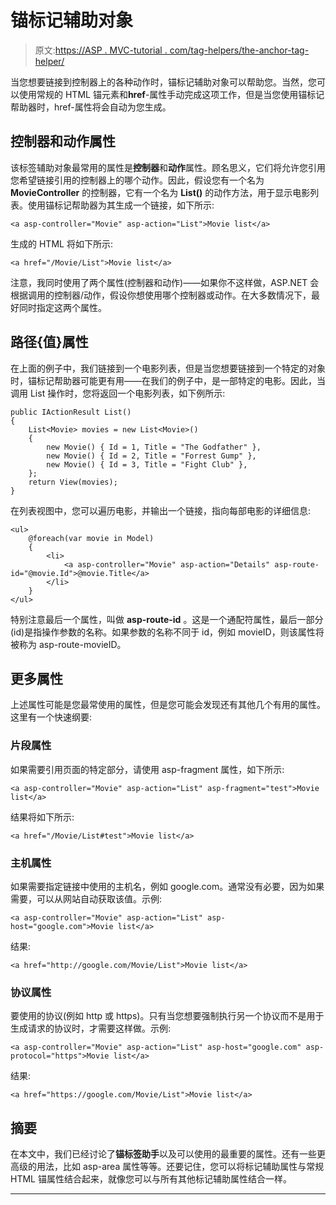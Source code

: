 # 锚标记辅助对象

> 原文:[https://ASP . MVC-tutorial . com/tag-helpers/the-anchor-tag-helper/](https://asp.mvc-tutorial.com/tag-helpers/the-anchor-tag-helper/)

当您想要链接到控制器上的各种动作时，锚标记辅助对象可以帮助您。当然，您可以使用常规的 HTML 锚元素和**href**-属性手动完成这项工作，但是当您使用锚标记帮助器时，href-属性将会自动为您生成。

## 控制器和动作属性

该标签辅助对象最常用的属性是**控制器**和**动作**属性。顾名思义，它们将允许您引用您希望链接引用的控制器上的哪个动作。因此，假设您有一个名为 **MovieController** 的控制器，它有一个名为 **List()** 的动作方法，用于显示电影列表。使用锚标记帮助器为其生成一个链接，如下所示:

```
<a asp-controller="Movie" asp-action="List">Movie list</a>
```

生成的 HTML 将如下所示:

```
<a href="/Movie/List">Movie list</a>
```

<input type="hidden" name="IL_IN_ARTICLE">

注意，我同时使用了两个属性(控制器和动作)——如果你不这样做，ASP.NET 会根据调用的控制器/动作，假设你想使用哪个控制器或动作。在大多数情况下，最好同时指定这两个属性。

## 路径{值}属性

在上面的例子中，我们链接到一个电影列表，但是当您想要链接到一个特定的对象时，锚标记帮助器可能更有用——在我们的例子中，是一部特定的电影。因此，当调用 List 操作时，您将返回一个电影列表，如下例所示:

```
public IActionResult List()
{
	List<Movie> movies = new List<Movie>()
	{
		new Movie() { Id = 1, Title = "The Godfather" },
		new Movie() { Id = 2, Title = "Forrest Gump" },
		new Movie() { Id = 3, Title = "Fight Club" },
	};
	return View(movies);
}
```

在列表视图中，您可以遍历电影，并输出一个链接，指向每部电影的详细信息:

```
<ul>
    @foreach(var movie in Model)
    {
        <li>
            <a asp-controller="Movie" asp-action="Details" asp-route-id="@movie.Id">@movie.Title</a>
        </li>
    }
</ul>
```

特别注意最后一个属性，叫做 **asp-route-id** 。这是一个通配符属性，最后一部分(id)是指操作参数的名称。如果参数的名称不同于 id，例如 movieID，则该属性将被称为 asp-route-movieID。

## 更多属性

上述属性可能是您最常使用的属性，但是您可能会发现还有其他几个有用的属性。这里有一个快速纲要:

### 片段属性

如果需要引用页面的特定部分，请使用 asp-fragment 属性，如下所示:

```
<a asp-controller="Movie" asp-action="List" asp-fragment="test">Movie list</a>
```

结果将如下所示:

```
<a href="/Movie/List#test">Movie list</a>
```

### 主机属性

如果需要指定链接中使用的主机名，例如 google.com。通常没有必要，因为如果需要，可以从网站自动获取该值。示例:

```
<a asp-controller="Movie" asp-action="List" asp-host="google.com">Movie list</a>
```

结果:

```
<a href="http://google.com/Movie/List">Movie list</a>
```

### 协议属性

要使用的协议(例如 http 或 https)。只有当您想要强制执行另一个协议而不是用于生成请求的协议时，才需要这样做。示例:

```
<a asp-controller="Movie" asp-action="List" asp-host="google.com" asp-protocol="https">Movie list</a>
```

结果:

```
<a href="https://google.com/Movie/List">Movie list</a>
```

## 摘要

在本文中，我们已经讨论了**锚标签助手**以及可以使用的最重要的属性。还有一些更高级的用法，比如 asp-area 属性等等。还要记住，您可以将标记辅助属性与常规 HTML 锚属性结合起来，就像您可以与所有其他标记辅助属性结合一样。

* * *